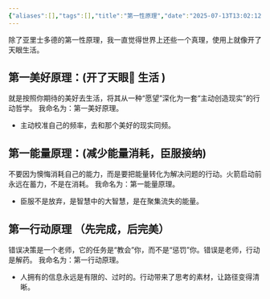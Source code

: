 ```yaml
---
{"aliases":[],"tags":[],"title":"第一性原理","date":"2025-07-13T13:02:12+08:00","date_modify":"2025-07-13T19:33:01+08:00","dg-publish":true,"permalink":"/趣读写/300_Write/01_思考写作/2025/第一性原理/","dgPassFrontmatter":true,"created":"2025-07-13T13:02:12+08:00","updated":"2025-07-13T19:33:01+08:00"}
---
```


除了亚里士多德的第一性原理，我一直觉得世界上还些一个真理，使用上就像开了天眼生活。

## 第一美好原理：(开了天眼👀 生活 )

就是按照你期待的美好去生活，将其从一种“愿望”深化为一套“主动创造现实”的行动哲学。
我命名为：第一美好原理。

- 主动校准自己的频率，去和那个美好的现实同频。

## 第一能量原理：(减少能量消耗，臣服接纳)

不要因为懊悔消耗自己的能力，而是要把能量转化为解决问题的行动。火箭启动前永远在蓄力，不是在消耗。
我命名为：第一能量原理。

- 臣服不是放弃，是智慧中的大智慧，是在聚集流失的能量。

## 第一行动原理 （先完成，后完美）

错误决策是一个老师，它的任务是“教会”你，而不是“惩罚”你。错误是老师，行动是解药。
我命名为：第一行动原理。

- 人拥有的信息永远是有限的、过时的。行动带来了思考的素材，让路径变得清晰。
